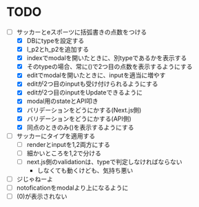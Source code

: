 # TODO

- [ ] サッカーとeスポーツに括弧書きの点数をつける
  - [x] DBにtypeを設定する
  - [x] l_p2とh_p2を追加する
  - [x] indexでmodalを開いたときに、別typeであるかを表示する
  - [x] そのtypeの場合、常に()で2つ目の点数を表示するようにする
  - [x] editでmodalを開いたときに、inputを適当に増やす
  - [x] editが2つ目のinputも受け付けられるようにする
  - [x] editが2つ目のinputをUpdateできるように
  - [x] modal用のstateとAPI叩き
  - [x] バリデーションをどうにかする(Next.js側)
  - [x] バリデーションをどうにかする(API側)
  - [x] 同点のときのみ()を表示するようにする
- [ ] サッカーにタイプを適用する
  - [ ] renderとinputを1,2両方にする
  - [ ] 細かいところを1,2で分ける
  - [ ] next.js側のvalidationは、typeで判定しなければならない
    - しなくても動くけども、気持ち悪い
- [ ] ジじゃねーよ
- [ ] notoficationをmodalより上になるように
- [ ] (0)が表示されない
